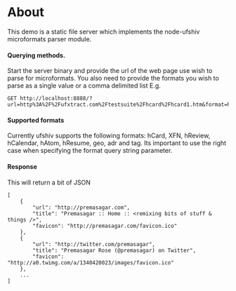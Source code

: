 # About

This demo is a static file server which implements the node-ufshiv microformats
parser module.

#### Querying methods.

Start the server binary and provide the url of the web page use wish to parse for microformats. 
You also need to provide the formats you wish to parse as a single value or a comma delimited list 
E.g.

    GET http://localhost:8888/?url=http%3A%2F%2Fufxtract.com%2Ftestsuite%2Fhcard%2Fhcard1.htm&format=hCard

#### Supported formats

Currently ufshiv supports the following formats: hCard, XFN, hReview, hCalendar, hAtom, hResume, geo, adr and tag.
Its important to use the right case when specifying the format query string parameter.


#### Response 

This will return a bit of JSON

    [
        {
            "url": "http://premasagar.com",
            "title": "Premasagar :: Home :: <remixing bits of stuff & things />",
            "favicon": "http://premasagar.com/favicon.ico"
        },
        {
            "url": "http://twitter.com/premasagar",
            "title": "Premasagar Rose (@premasagar) on Twitter",
            "favicon": "http://a0.twimg.com/a/1340420023/images/favicon.ico"
        },
        ...
    ]

